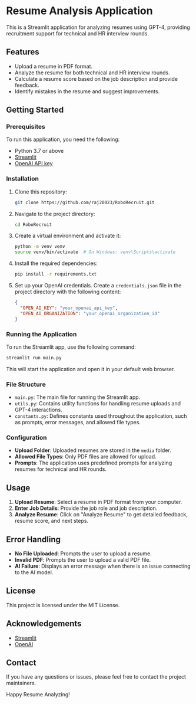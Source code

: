 # Resume Analysis Application

This is a Streamlit application for analyzing resumes using GPT-4, providing recruitment support for technical and HR interview rounds.

## Features
- Upload a resume in PDF format.
- Analyze the resume for both technical and HR interview rounds.
- Calculate a resume score based on the job description and provide feedback.
- Identify mistakes in the resume and suggest improvements.

## Getting Started
### Prerequisites
To run this application, you need the following:
- Python 3.7 or above
- [Streamlit](https://streamlit.io/)
- [OpenAI API key](https://openai.com/)

### Installation
1. Clone this repository:
   ```bash
   git clone https://github.com/raj20023/RoboRecruit.git
   ```
2. Navigate to the project directory:
   ```bash
   cd RoboRecruit
   ```
3. Create a virtual environment and activate it:
   ```bash
   python -m venv venv
   source venv/bin/activate  # On Windows: venv\Scripts\activate
   ```
4. Install the required dependencies:
   ```bash
   pip install -r requirements.txt
   ```
5. Set up your OpenAI credentials. Create a `credentials.json` file in the project directory with the following content:
   ```json
   {
     "OPEN_AI_KEY": "your_openai_api_key",
     "OPEN_AI_ORGANIZATION": "your_openai_organization_id"
   }
   ```

### Running the Application
To run the Streamlit app, use the following command:
```bash
streamlit run main.py
```
This will start the application and open it in your default web browser.

### File Structure
- `main.py`: The main file for running the Streamlit app.
- `utils.py`: Contains utility functions for handling resume uploads and GPT-4 interactions.
- `constants.py`: Defines constants used throughout the application, such as prompts, error messages, and allowed file types.

### Configuration
- **Upload Folder**: Uploaded resumes are stored in the `media` folder.
- **Allowed File Types**: Only PDF files are allowed for upload.
- **Prompts**: The application uses predefined prompts for analyzing resumes for technical and HR rounds.

## Usage
1. **Upload Resume**: Select a resume in PDF format from your computer.
2. **Enter Job Details**: Provide the job role and job description.
3. **Analyze Resume**: Click on "Analyze Resume" to get detailed feedback, resume score, and next steps.

## Error Handling
- **No File Uploaded**: Prompts the user to upload a resume.
- **Invalid PDF**: Prompts the user to upload a valid PDF file.
- **AI Failure**: Displays an error message when there is an issue connecting to the AI model.

## License
This project is licensed under the MIT License.

## Acknowledgements
- [Streamlit](https://streamlit.io/)
- [OpenAI](https://openai.com/)

## Contact
If you have any questions or issues, please feel free to contact the project maintainers.

Happy Resume Analyzing!